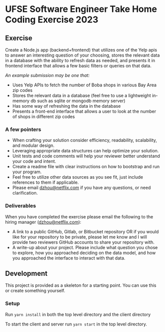 # UFSE Software Engineer Take Home Coding Exercise 2023

## Exercise
Create a Node.js app (backend+frontend) that utilizes one of the Yelp apis to answer an interesting question of your choosing, stores the relevant data in a database with the ability to refresh data as needed, and presents it in frontend interface that allows a few basic filters or queries on that data.

_An example submission may be one that:_
- Uses Yelp APIs to fetch the number of Boba shops in various Bay Area zip codes
- Stores the relevant data in a database (feel free to use a lightweight in-memory db such as sqlite or mongodb memory server)
- Has some way of refreshing the data in the database
- Presents a front-end interface that allows a user to look at the number of shops in different zip codes

### A few pointers
- When crafting your solution consider efficiency, readability, scalability, and modular design.
- Leveraging appropriate data structures can help optimize your solution.
- Unit tests and code comments will help your reviewer better understand your code and intent.
- Create a readme file with clear instructions on how to bootstrap and run your program.
- Feel free to utilize other data sources as you see fit, just include references to them if applicable.
- Please email  dzhou@netflix.com if you have any questions, or need clarification.

### Deliverables
When you have completed the exercise please email the following to the hiring manager (dzhou@netflix.com):
- A link to a public GitHub, Gitlab, or Bitbucket repository OR if you would like for your repository to be private, please let me know and I will provide two reviewers GitHub accounts to share your repository with.
- A write-up about your project. Please include what question you chose to explore, how you approached deciding on the data model, and how you approached the interface to interact with that data.

## Development

This project is provided as a skeleton for a starting point. You can use this or create something yourself.

### Setup
Run `yarn install` in both the top level directory and the client directory

To start the client and server run `yarn start` in the top level directory.

